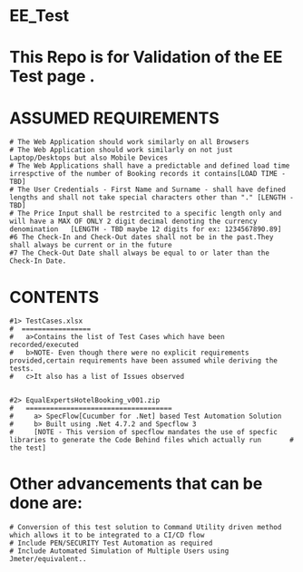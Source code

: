 # EE_Test
This Repo is for Validation of  the EE Test page .
==================================================

ASSUMED REQUIREMENTS
====================
    # The Web Application should work similarly on all Browsers
    # The Web Application should work similarly on not just Laptop/Desktops but also Mobile Devices
    # The Web Applications shall have a predictable and defined load time irrespctive of the number of Booking records it contains[LOAD TIME - TBD]
    # The User Credentials - First Name and Surname - shall have defined lengths and shall not take special characters other than "." [LENGTH - TBD]
    # The Price Input shall be restrcited to a specific length only and will have a MAX OF ONLY 2 digit decimal denoting the currency denomination   [LENGTH - TBD maybe 12 digits for ex: 1234567890.89]
    #6 The Check-In and Check-Out dates shall not be in the past.They shall always be current or in the future
    #7 The Check-Out Date shall always be equal to or later than the Check-In Date.

CONTENTS
==========
    #1> TestCases.xlsx 
    #  =================
    #   a>Contains the list of Test Cases which have been recorded/executed
    #   b>NOTE- Even though there were no explicit requirements provided,certain requirements have been assumed while deriving the tests.
    #   c>It also has a list of Issues observed 
 
 
    #2> EqualExpertsHotelBooking_v001.zip
    #   ====================================
    #     a> SpecFlow[Cucumber for .Net] based Test Automation Solution 
    #     b> Built using .Net 4.7.2 and Specflow 3
    #     [NOTE - This version of specflow mandates the use of specfic libraries to generate the Code Behind files which actually run       #      the test]

Other advancements that can be done are:
=========================================
    # Conversion of this test solution to Command Utility driven method which allows it to be integrated to a CI/CD flow
    # Include PEN/SECURITY Test Automation as required
    # Include Automated Simulation of Multiple Users using Jmeter/equivalent..
 
 

